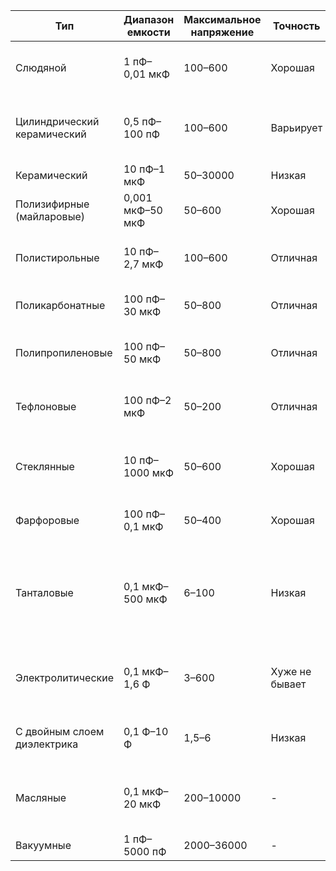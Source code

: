 
| Тип                         | Диапазон емкости | Максимальное напряжение | Точность       | Температурная стабильность | Утечка      | Примечание                                                                                                         |
| --------------------------- | ---------------- | ----------------------- | -------------- | -------------------------- | ----------- | ------------------------------------------------------------------------------------------------------------------ |
| Слюдяной                    | 1 пФ–0,01 мкФ    | 100–600                 | Хорошая        | Малая                      | Очень малая | Очень хорошие: рекомендуются для высокочастотных цепей                                                             |
| Цилиндрический керамический | 0,5 пФ–100 пФ    | 100–600                 | Варьирует      | Низкая                     | Средняя     | Несколько значений температуры коэффициента, включая отрицательные                                                 |
| Керамический                | 10 пФ–1 мкФ      | 50–30000                | Низкая         | Низкая                     | Средняя     | Малые габариты, широкое применение                                                                                 |
| Полизифирные (майларовые)   | 0,001 мкФ–50 мкФ | 50–600                  | Хорошая        | Низкая                     | Малая       | Хорошие, недорогие; широко используются                                                                            |
| Полистирольные              | 10 пФ–2,7 мкФ    | 100–600                 | Отличная       | Высокая                    | Очень малая | Высококачественные, малогабаритные, рекомендуются для фильтров                                                     |
| Поликарбонатные             | 100 пФ–30 мкФ    | 50–800                  | Отличная       | Отличная                   | Малая       | Высококачественные, имеют малые габариты                                                                           |
| Полипропиленовые            | 100 пФ–50 мкФ    | 50–800                  | Отличная       | Высокая                    | Очень малая | Высококачественные, низкое диэлектрическое поглощение                                                              |
| Тефлоновые                  | 100 пФ–2 мкФ     | 50–200                  | Отличная       | Отличная                   | Самая малая | Высококачественные, самое низкое диэлектрическое поглощение                                                        |
| Стеклянные                  | 10 пФ–1000 мкФ   | 50–600                  | Хорошая        | Очень малая                | Очень малая | Стабильны при длительной работе, рекомендуются для эксплуатации в жестких условиях                                 |
| Фарфоровые                  | 100 пФ–0,1 мкФ   | 50–400                  | Хорошая        | Высокая                    | Малая       | Хорошие: стабильны при длительной работе                                                                           |
| Танталовые                  | 0,1 мкФ–500 мкФ  | 6–100                   | Низкая         | Низкая                     | Малая       | Большая емкость; резонансные; невысокая стоимость; небольшие габариты; ограниченное применение из-за индуктивности |
| Электролитические           | 0,1 мкФ–1,6 Ф    | 3–600                   | Хуже не бывает | Хуже не бывает             | Ужасная     | Фильтры источников питания; поляризованные, короткий срок службы                                                   |
| С двойным слоем диэлектрика | 0,1 Ф–10 Ф       | 1,5–6                   | Низкая         | Низкая                     | Малая       | Поддержка памяти; высокое последовательное сопротивление                                                           |
| Масляные                    | 0,1 мкФ–20 мкФ   | 200–10000               | -              | -                          | Малая       | Высоковольтные цепи; крупногабаритные, длительный срок службы                                                      |
| Вакуумные                   | 1 пФ–5000 пФ     | 2000–36000              | -              | -                          | Очень малая | Передатчики                                                                                                        |